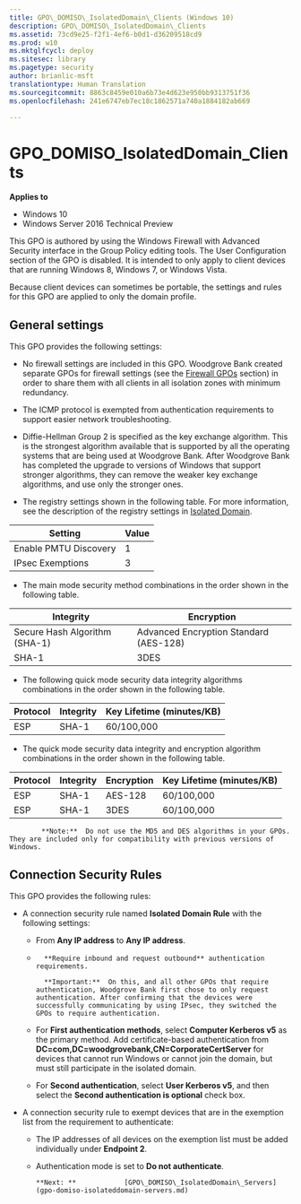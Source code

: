 ```yaml
---
title: GPO\_DOMISO\_IsolatedDomain\_Clients (Windows 10)
description: GPO\_DOMISO\_IsolatedDomain\_Clients
ms.assetid: 73cd9e25-f2f1-4ef6-b0d1-d36209518cd9
ms.prod: w10
ms.mktglfcycl: deploy
ms.sitesec: library
ms.pagetype: security
author: brianlic-msft
translationtype: Human Translation
ms.sourcegitcommit: 8863c8459e010a6b73e4d623e950bb9313751f36
ms.openlocfilehash: 241e6747eb7ec18c1862571a740a1884182ab669

---
```


# GPO\_DOMISO\_IsolatedDomain\_Clients

**Applies to**
-   Windows 10
-   Windows Server 2016 Technical Preview

This GPO is authored by using the Windows Firewall with Advanced Security interface in the Group Policy editing tools. The User Configuration section of the GPO is disabled. It is intended to only apply to client devices that are running Windows 8, Windows 7, or Windows Vista.

Because client devices can sometimes be portable, the settings and rules for this GPO are applied to only the domain profile.

## General settings

This GPO provides the following settings:

-   No firewall settings are included in this GPO. Woodgrove Bank created separate GPOs for firewall settings (see the [Firewall GPOs](firewall-gpos.md) section) in order to share them with all clients in all isolation zones with minimum redundancy.

-   The ICMP protocol is exempted from authentication requirements to support easier network troubleshooting.

-   Diffie-Hellman Group 2 is specified as the key exchange algorithm. This is the strongest algorithm available that is supported by all the operating systems that are being used at Woodgrove Bank. After Woodgrove Bank has completed the upgrade to versions of Windows that support stronger algorithms, they can remove the weaker key exchange algorithms, and use only the stronger ones.

-   The registry settings shown in the following table. For more information, see the description of the registry settings in [Isolated Domain](isolated-domain.md).

| Setting | Value |
| - | - |
| Enable PMTU Discovery | 1 |
| IPsec Exemptions | 3 |

-   The main mode security method combinations in the order shown in the following table.

| Integrity | Encryption |
| - | - |
| Secure Hash Algorithm (SHA-1) | Advanced Encryption Standard (AES-128) | 
| SHA-1 | 3DES |
    
-   The following quick mode security data integrity algorithms combinations in the order shown in the following table.

| Protocol | Integrity | Key Lifetime (minutes/KB) |
| - | - | - |
| ESP | SHA-1 | 60/100,000 |

-   The quick mode security data integrity and encryption algorithm combinations in the order shown in the following table.

| Protocol | Integrity | Encryption | Key Lifetime (minutes/KB) |
| - | - | - | - |
| ESP | SHA-1 | AES-128 | 60/100,000| 
| ESP | SHA-1 | 3DES | 60/100,000| 

>
            **Note:**  Do not use the MD5 and DES algorithms in your GPOs. They are included only for compatibility with previous versions of Windows.

## Connection Security Rules

This GPO provides the following rules:

-   A connection security rule named **Isolated Domain Rule** with the following settings:

    -   From **Any IP address** to **Any IP address**.

    -   
            **Require inbound and request outbound** authentication requirements.

        >
            **Important:**  On this, and all other GPOs that require authentication, Woodgrove Bank first chose to only request authentication. After confirming that the devices were successfully communicating by using IPsec, they switched the GPOs to require authentication.

    -   For **First authentication methods**, select **Computer Kerberos v5** as the primary method. Add certificate-based authentication from **DC=com,DC=woodgrovebank,CN=CorporateCertServer** for devices that cannot run Windows or cannot join the domain, but must still participate in the isolated domain.

    -   For **Second authentication**, select **User Kerberos v5**, and then select the **Second authentication is optional** check box.

-   A connection security rule to exempt devices that are in the exemption list from the requirement to authenticate:

    -   The IP addresses of all devices on the exemption list must be added individually under **Endpoint 2**.

    -   Authentication mode is set to **Do not authenticate**.


            **Next: **            [GPO\_DOMISO\_IsolatedDomain\_Servers](gpo-domiso-isolateddomain-servers.md)
          



<!--HONumber=Jun16_HO4-->


